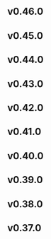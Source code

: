 ## v0.46.0
## v0.45.0
## v0.44.0
## v0.43.0
## v0.42.0
## v0.41.0
## v0.40.0
## v0.39.0
## v0.38.0
## v0.37.0
